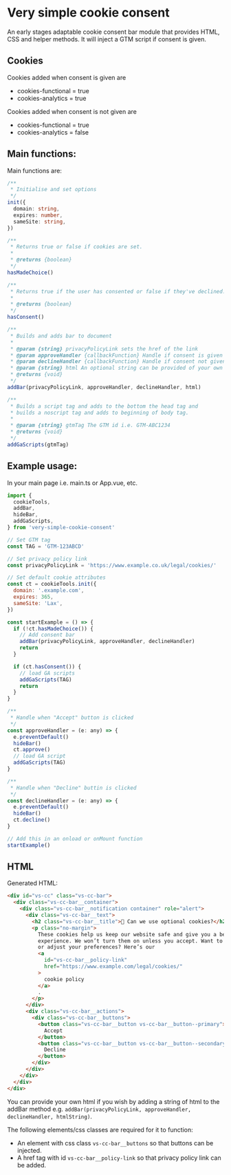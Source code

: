 # Very simple cookie consent

An early stages adaptable cookie consent bar module that provides HTML, CSS and helper methods.
It will inject a GTM script if consent is given.

## Cookies

Cookies added when consent is given are

- cookies-functional = true
- cookies-analytics = true

Cookies added when consent is not given are

- cookies-functional = true
- cookies-analytics = false

## Main functions:

Main functions are:

```ts
/**
 * Initialise and set options
 */
init({
  domain: string,
  expires: number,
  sameSite: string,
})

/**
 * Returns true or false if cookies are set.
 *
 * @returns {boolean}
 */
hasMadeChoice()

/**
 * Returns true if the user has consented or false if they've declined.
 *
 * @returns {boolean}
 */
hasConsent()

/**
 * Builds and adds bar to document
 *
 * @param {string} privacyPolicyLink sets the href of the link
 * @param approveHandler {callbackFunction} Handle if consent is given
 * @param declineHandler {callbackFunction} Handle if consent not given
 * @param {string} html An optional string can be provided of your own markup
 * @returns {void}
 */
addBar(privacyPolicyLink, approveHandler, declineHandler, html)

/**
 * Builds a script tag and adds to the bottom the head tag and
 * builds a noscript tag and adds to beginning of body tag.
 *
 * @param {string} gtmTag The GTM id i.e. GTM-ABC1234
 * @returns {void}
 */
addGaScripts(gtmTag)
```

## Example usage:

In your main page i.e. main.ts or App.vue, etc.

```js
import {
  cookieTools,
  addBar,
  hideBar,
  addGaScripts,
} from 'very-simple-cookie-consent'

// Set GTM tag
const TAG = 'GTM-123ABCD'

// Set privacy policy link
const privacyPolicyLink = 'https://www.example.co.uk/legal/cookies/'

// Set default cookie attributes
const ct = cookieTools.init({
  domain: '.example.com',
  expires: 365,
  sameSite: 'Lax',
})

const startExample = () => {
  if (!ct.hasMadeChoice()) {
    // Add consent bar
    addBar(privacyPolicyLink, approveHandler, declineHandler)
    return
  }

  if (ct.hasConsent()) {
    // load GA scripts
    addGaScripts(TAG)
    return
  }
}

/**
 * Handle when "Accept" button is clicked
 */
const approveHandler = (e: any) => {
  e.preventDefault()
  hideBar()
  ct.approve()
  // load GA script
  addGaScripts(TAG)
}

/**
 * Handle when "Decline" buttin is clicked
 */
const declineHandler = (e: any) => {
  e.preventDefault()
  hideBar()
  ct.decline()
}

// Add this in an onload or onMount function
startExample()
```

## HTML

Generated HTML:

```html
<div id="vs-cc" class="vs-cc-bar">
  <div class="vs-cc-bar__container">
    <div class="vs-cc-bar__notification container" role="alert">
      <div class="vs-cc-bar__text">
        <h2 class="vs-cc-bar__title">🍪 Can we use optional cookies?</h2>
        <p class="no-margin">
          These cookies help us keep our website safe and give you a better
          experience. We won’t turn them on unless you accept. Want to know more
          or adjust your preferences? Here’s our
          <a
            id="vs-cc-bar__policy-link"
            href="https://www.example.com/legal/cookies/"
          >
            cookie policy
          </a>
          .
        </p>
      </div>
      <div class="vs-cc-bar__actions">
        <div class="vs-cc-bar__buttons">
          <button class="vs-cc-bar__button vs-cc-bar__button--primary">
            Accept
          </button>
          <button class="vs-cc-bar__button vs-cc-bar__button--secondary">
            Decline
          </button>
        </div>
      </div>
    </div>
  </div>
</div>
```

You can provide your own html if you wish by adding a string of html to the addBar method e.g.
`addBar(privacyPolicyLink, approveHandler, declineHandler, htmlString)`.

The following elements/css classes are required for it to function:

- An element with css class `vs-cc-bar__buttons` so that buttons can be injected.
- A href tag with id `vs-cc-bar__policy-link` so that privacy policy link can be added.
